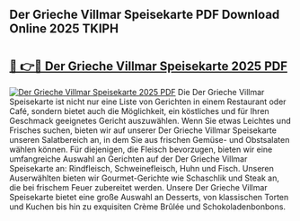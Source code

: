 ## Der Grieche Villmar Speisekarte PDF Download Online 2025 TKIPH

# <h2><a href="http://gc971ks.nevu.top/?p=Der+Grieche+Villmar+Speisekarte">🔗 👉🔴 Der Grieche Villmar Speisekarte 2025 PDF</a></h2>

[![Der Grieche Villmar Speisekarte 2025 PDF](https://i.imgur.com/dBaPXMq.png)](http://gc971ks.nevu.top/?p=Der+Grieche+Villmar+Speisekarte)
Die Der Grieche Villmar Speisekarte ist nicht nur eine Liste von Gerichten in einem Restaurant oder Café, sondern bietet auch die Möglichkeit, ein köstliches und für Ihren Geschmack geeignetes Gericht auszuwählen. Wenn Sie etwas Leichtes und Frisches suchen, bieten wir auf unserer Der Grieche Villmar Speisekarte unseren Salatbereich an, in dem Sie aus frischen Gemüse- und Obstsalaten wählen können. Für diejenigen, die Fleisch bevorzugen, bieten wir eine umfangreiche Auswahl an Gerichten auf der Der Grieche Villmar Speisekarte an: Rindfleisch, Schweinefleisch, Huhn und Fisch. Unseren Auserwählten bieten wir Gourmet-Gerichte wie Schaschlik und Steak an, die bei frischem Feuer zubereitet werden. Unsere Der Grieche Villmar Speisekarte bietet eine große Auswahl an Desserts, von klassischen Torten und Kuchen bis hin zu exquisiten Crème Brûlée und Schokoladenbonbons.
